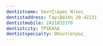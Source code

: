```yaml
---
dentistname: Χαντζιάρας Νίκος
dentistaddress: Γαριβάλδη 20 42131
dentistmobile: 2431033370
dentistcity: ΤΡΙΚΑΛΑ
dentistspecialty: Οδοντίατρος
---
```

